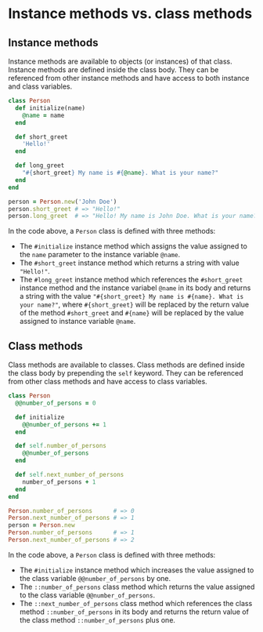 # Instance methods vs. class methods

## Instance methods

Instance methods are available to objects (or instances) of that class. Instance methods are defined inside the class body. They can be referenced from other instance methods and have access to both instance and class variables.

```ruby
class Person
  def initialize(name)
    @name = name
  end

  def short_greet
    'Hello!'
  end

  def long_greet
    "#{short_greet} My name is #{@name}. What is your name?"
  end
end

person = Person.new('John Doe')
person.short_greet # => "Hello!"
person.long_greet  # => "Hello! My name is John Doe. What is your name?"
```

In the code above, a `Person` class is defined with three methods:
- The `#initialize` instance method which assigns the value assigned to the `name` parameter to the instance variable `@name`.
- The `#short_greet` instance method which returns a string with value `"Hello!"`.
- The `#long_greet` instance method which references the `#short_greet` instance method and the instance variabel `@name` in its body and returns a string with the value `"#{short_greet} My name is #{name}. What is your name?"`, where `#{short_greet}` will be replaced by the return value of the method `#short_greet` and `#{name}` will be replaced by the value assigned to instance variable `@name`.

## Class methods

Class methods are available to classes. Class methods are defined inside the class body by prepending the `self` keyword. They can be referenced from other class methods and have access to class variables.

```ruby
class Person
  @@number_of_persons = 0

  def initialize
    @@number_of_persons += 1
  end

  def self.number_of_persons
    @@number_of_persons
  end

  def self.next_number_of_persons
    number_of_persons + 1
  end
end

Person.number_of_persons      # => 0
Person.next_number_of_persons # => 1
person = Person.new
Person.number_of_persons      # => 1
Person.next_number_of_persons # => 2
```

In the code above, a `Person` class is defined with three methods:
- The `#initialize` instance method which increases the value assigned to the class variable `@@number_of_persons` by one.
- The `::number_of_persons` class method which returns the value assigned to the class variable `@@number_of_persons`.
- The `::next_number_of_persons` class method which references the class method `::number_of_persons` in its body and returns the return value of the class method `::number_of_persons` plus one.
